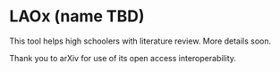 # LAOx (name TBD)

This tool helps high schoolers with literature review.
More details soon.

Thank you to arXiv for use of its open access interoperability.
